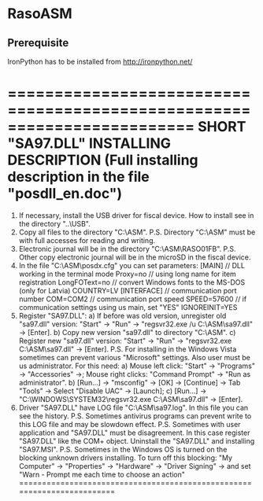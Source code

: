 # RasoASM

## Prerequisite
IronPython has to be installed from http://ironpython.net/


========================================================================
       SHORT "SA97.DLL" INSTALLING DESCRIPTION
   (Full installing description in the file "posdll_en.doc")
========================================================================
1.  If necessary, install the USB driver for fiscal device. How to
    install see in the directory "..\USB\".
2.  Copy all files to the directory "C:\ASM\".
    P.S. Directory "C:\ASM\" must be with full accesses for reading and
    writing.
3.  Electronic journal will be in the  directory "C:\ASM\RASO01FB\".
    P.S. Other copy electronic journal will be in the microSD in the
         fiscal device.
4.  In the file "C:\ASM\posdx.cfg" you can set parameters:
    [MAIN]
    // DLL working in the terminal mode
    Proxy=no
    // using long name for item registration
   LongFOText=no
    // convert Windows fonts to the MS-DOS (only for Latvia)
    COUNTRY=LV
    [INTERFACE]
    // communication port number
    COM=COM2
    // communication port speed
    SPEED=57600
    // if communication settings using us main, set "YES"
    IGNOREINIT=YES
5.  Register "SA97.DLL":
    a) If before was old version, unregister old "sa97.dll" version:
       "Start" -> "Run" -> "regsvr32.exe /u C:\ASM\sa97.dll" -> [Enter].
    b) Copy new version "sa97.dll" to directory "C:\ASM\".
    c) Register new "sa97.dll" version:
       "Start" -> "Run" -> "regsvr32.exe C:\ASM\sa97.dll" -> [Enter].
    P.S. For installing in the Windows Vista sometimes can prevent
         various "Microsoft" settings. Also user must be us administrator.
         For this need:
         a) Mouse left click: "Start" -> "Programs" -> "Accessories" ->;
            Mouse right clicks: "Command Prompt" -> "Run as administrator".
         b) [Run...] -> "msconfig" -> [OK] -> [Continue] -> Tab "Tools" ->
            Select "Disable UAC" -> [Launch];
         c) [Run...] -> "C:\WINDOWS\SYSTEM32\regsvr32.exe C:\ASM\sa97.dll"
            -> [Enter].
6.  Driver "SA97.DLL" have LOG file "C:\ASM\sa97.log". In this file you can
    see the history.
    P.S. Sometimes antivirus programs can prevent write to this LOG file
         and may be slowdown effect.
    P.S. Sometimes with user application and "SA97.DLL" must be disagreement.
         In this case register "SA97.DLL" like the COM+ object.  Uninstall
         the "SA97.DLL" and installing "SA97.MSI".
    P.S. Sometimes in the Windows OS is turned on the blocking unknown
         drivers installing. To turn off this blocking:
         "My Computer" -> "Properties" -> "Hardware" -> "Driver Signing"
         -> and set "Warn - Prompt me each time to choose an action"
========================================================================
